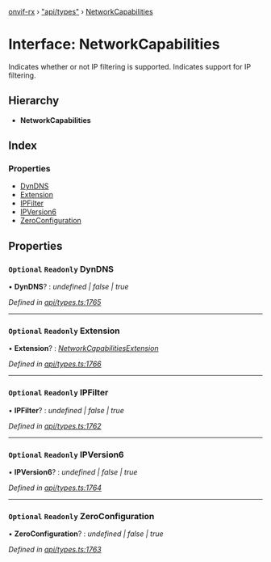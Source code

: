 [onvif-rx](../README.md) › ["api/types"](../modules/_api_types_.md) › [NetworkCapabilities](_api_types_.networkcapabilities.md)

# Interface: NetworkCapabilities

Indicates whether or not IP filtering is supported.
Indicates support for IP filtering.

## Hierarchy

* **NetworkCapabilities**

## Index

### Properties

* [DynDNS](_api_types_.networkcapabilities.md#optional-readonly-dyndns)
* [Extension](_api_types_.networkcapabilities.md#optional-readonly-extension)
* [IPFilter](_api_types_.networkcapabilities.md#optional-readonly-ipfilter)
* [IPVersion6](_api_types_.networkcapabilities.md#optional-readonly-ipversion6)
* [ZeroConfiguration](_api_types_.networkcapabilities.md#optional-readonly-zeroconfiguration)

## Properties

### `Optional` `Readonly` DynDNS

• **DynDNS**? : *undefined | false | true*

*Defined in [api/types.ts:1765](https://github.com/patrickmichalina/onvif-rx/blob/3e9b152/src/api/types.ts#L1765)*

___

### `Optional` `Readonly` Extension

• **Extension**? : *[NetworkCapabilitiesExtension](_api_types_.networkcapabilitiesextension.md)*

*Defined in [api/types.ts:1766](https://github.com/patrickmichalina/onvif-rx/blob/3e9b152/src/api/types.ts#L1766)*

___

### `Optional` `Readonly` IPFilter

• **IPFilter**? : *undefined | false | true*

*Defined in [api/types.ts:1762](https://github.com/patrickmichalina/onvif-rx/blob/3e9b152/src/api/types.ts#L1762)*

___

### `Optional` `Readonly` IPVersion6

• **IPVersion6**? : *undefined | false | true*

*Defined in [api/types.ts:1764](https://github.com/patrickmichalina/onvif-rx/blob/3e9b152/src/api/types.ts#L1764)*

___

### `Optional` `Readonly` ZeroConfiguration

• **ZeroConfiguration**? : *undefined | false | true*

*Defined in [api/types.ts:1763](https://github.com/patrickmichalina/onvif-rx/blob/3e9b152/src/api/types.ts#L1763)*

